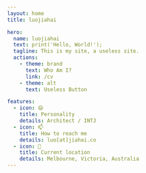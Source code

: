 ```yaml
---
layout: home
title: luojiahai

hero:
  name: luojiahai
  text: print('Hello, World!');
  tagline: This is my site, a useless site.
  actions:
    - theme: brand
      text: Who Am I?
      link: /cv
    - theme: alt
      text: Useless Button

features:
  - icon: 😄
    title: Personality
    details: Architect / INTJ
  - icon: 📫
    title: How to reach me
    details: luo[at]jiahai.co
  - icon: 📍
    title: Current location
    details: Melbourne, Victoria, Australia
---
```

